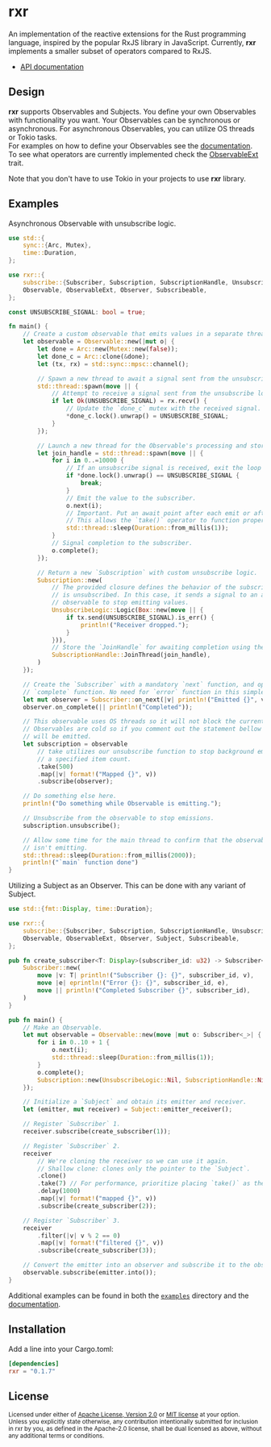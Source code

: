 # rxr

An implementation of the reactive extensions for the Rust programming language,
inspired by the popular RxJS library in JavaScript. Currently, **rxr** implements
a smaller subset of operators compared to RxJS.

- [API documentation](https://docs.rs/rxr)

## Design

**rxr** supports Observables and Subjects. You define your own Observables with
functionality you want. Your Observables can be synchronous or asynchronous. For
asynchronous Observables, you can utilize OS threads or Tokio tasks.<br/>
For examples on how to define your Observables see the [documentation].
To see what operators are currently implemented check the [ObservableExt] trait.

Note that you don't have to use Tokio in your projects to use **rxr** library.<br/>

[documentation]: https://docs.rs/rxr/latest/rxr/observable/struct.Observable.html
[ObservableExt]: https://docs.rs/rxr/latest/rxr/observable/trait.ObservableExt.html

## Examples

Asynchronous Observable with unsubscribe logic.

```rust
use std::{
    sync::{Arc, Mutex},
    time::Duration,
};

use rxr::{
    subscribe::{Subscriber, Subscription, SubscriptionHandle, UnsubscribeLogic, Unsubscribeable},
    Observable, ObservableExt, Observer, Subscribeable,
};

const UNSUBSCRIBE_SIGNAL: bool = true;

fn main() {
    // Create a custom observable that emits values in a separate thread.
    let observable = Observable::new(|mut o| {
        let done = Arc::new(Mutex::new(false));
        let done_c = Arc::clone(&done);
        let (tx, rx) = std::sync::mpsc::channel();

        // Spawn a new thread to await a signal sent from the unsubscribe logic.
        std::thread::spawn(move || {
            // Attempt to receive a signal sent from the unsubscribe logic.
            if let Ok(UNSUBSCRIBE_SIGNAL) = rx.recv() {
                // Update the `done_c` mutex with the received signal.
                *done_c.lock().unwrap() = UNSUBSCRIBE_SIGNAL;
            }
        });

        // Launch a new thread for the Observable's processing and store its handle.
        let join_handle = std::thread::spawn(move || {
            for i in 0..=10000 {
                // If an unsubscribe signal is received, exit the loop and stop emissions.
                if *done.lock().unwrap() == UNSUBSCRIBE_SIGNAL {
                    break;
                }
                // Emit the value to the subscriber.
                o.next(i);
                // Important. Put an await point after each emit or after some emits.
                // This allows the `take()` operator to function properly.
                std::thread::sleep(Duration::from_millis(1));
            }
            // Signal completion to the subscriber.
            o.complete();
        });

        // Return a new `Subscription` with custom unsubscribe logic.
        Subscription::new(
            // The provided closure defines the behavior of the subscription when it
            // is unsubscribed. In this case, it sends a signal to an asynchronous
            // observable to stop emitting values.
            UnsubscribeLogic::Logic(Box::new(move || {
                if tx.send(UNSUBSCRIBE_SIGNAL).is_err() {
                    println!("Receiver dropped.");
                }
            })),
            // Store the `JoinHandle` for awaiting completion using the `Subscription`.
            SubscriptionHandle::JoinThread(join_handle),
        )
    });

    // Create the `Subscriber` with a mandatory `next` function, and optional
    // `complete` function. No need for `error` function in this simple example.
    let mut observer = Subscriber::on_next(|v| println!("Emitted {}", v));
    observer.on_complete(|| println!("Completed"));

    // This observable uses OS threads so it will not block the current thread.
    // Observables are cold so if you comment out the statement bellow nothing
    // will be emitted.
    let subscription = observable
        // take utilizes our unsubscribe function to stop background emissions after
        // a specified item count.
        .take(500)
        .map(|v| format!("Mapped {}", v))
        .subscribe(observer);

    // Do something else here.
    println!("Do something while Observable is emitting.");

    // Unsubscribe from the observable to stop emissions.
    subscription.unsubscribe();

    // Allow some time for the main thread to confirm that the observable indeed
    // isn't emitting.
    std::thread::sleep(Duration::from_millis(2000));
    println!("`main` function done")
}
```

Utilizing a Subject as an Observer. This can be done with any variant of Subject.

```rust
use std::{fmt::Display, time::Duration};

use rxr::{
    subscribe::{Subscriber, Subscription, SubscriptionHandle, UnsubscribeLogic},
    Observable, ObservableExt, Observer, Subject, Subscribeable,
};

pub fn create_subscriber<T: Display>(subscriber_id: u32) -> Subscriber<T> {
    Subscriber::new(
        move |v: T| println!("Subscriber {}: {}", subscriber_id, v),
        move |e| eprintln!("Error {}: {}", subscriber_id, e),
        move || println!("Completed Subscriber {}", subscriber_id),
    )
}

pub fn main() {
    // Make an Observable.
    let mut observable = Observable::new(move |mut o: Subscriber<_>| {
        for i in 0..10 + 1 {
            o.next(i);
            std::thread::sleep(Duration::from_millis(1));
        }
        o.complete();
        Subscription::new(UnsubscribeLogic::Nil, SubscriptionHandle::Nil)
    });

    // Initialize a `Subject` and obtain its emitter and receiver.
    let (emitter, mut receiver) = Subject::emitter_receiver();

    // Register `Subscriber` 1.
    receiver.subscribe(create_subscriber(1));

    // Register `Subscriber` 2.
    receiver
        // We're cloning the receiver so we can use it again.
        // Shallow clone: clones only the pointer to the `Subject`.
        .clone()
        .take(7) // For performance, prioritize placing `take()` as the first operator.
        .delay(1000)
        .map(|v| format!("mapped {}", v))
        .subscribe(create_subscriber(2));

    // Register `Subscriber` 3.
    receiver
        .filter(|v| v % 2 == 0)
        .map(|v| format!("filtered {}", v))
        .subscribe(create_subscriber(3));

    // Convert the emitter into an observer and subscribe it to the observable.
    observable.subscribe(emitter.into());
}
```

Additional examples can be found in both the [`examples`] directory and the
[documentation].

[`examples`]: https://github.com/toni-rmc/rxr/tree/master/examples
[documentation]: https://docs.rs/rxr/latest/rxr/observable/struct.Observable.html

## Installation

Add a line into your Cargo.toml:

```toml
[dependencies]
rxr = "0.1.7"
```

## License

<sup>
Licensed under either of <a href="LICENSE-APACHE">Apache License, Version
2.0</a> or <a href="LICENSE-MIT">MIT license</a> at your option.
</sup>

<br/>

<sub>
Unless you explicitly state otherwise, any contribution intentionally submitted
for inclusion in rxr by you, as defined in the Apache-2.0 license, shall be dual
licensed as above, without any additional terms or conditions.
</sub>
